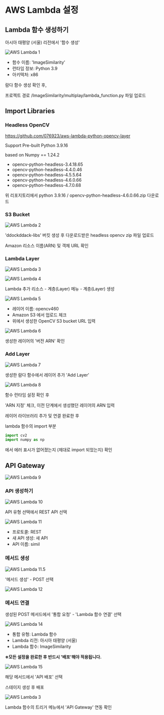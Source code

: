 # AWS Lambda 설정

## **Lambda 함수 생성하기**

아시아 태평양 (서울) 리전에서 '함수 생성'

![AWS Lambda 1](../exec_contents/aws-lambda-1.png)

* 함수 이름: 'ImageSimilarity'
* 런타임 정보: Python 3.9
* 아키텍처: x86

람다 함수 생성 확인 후,

프로젝트 경로 /ImageSimilarity/multiplay/lambda_function.py 파일 업로드

## **Import Libraries**

### **Headless OpenCV**

https://github.com/076923/aws-lambda-python-opencv-layer

Support Pre-built Python 3.9.16

based on Numpy == 1.24.2

* opencv-python-headless-3.4.18.65
* opencv-python-headless-4.4.0.46
* opencv-python-headless-4.5.5.64
* opencv-python-headless-4.6.0.66
* opencv-python-headless-4.7.0.68

위 리포지토리에서 python 3.9.16 / opencv-python-headless-4.6.0.66.zip 다운로드

### **S3 Bucket**

![AWS Lambda 2](../exec_contents/aws-lambda-2.png)

'ddockddack-libs' 버킷 생성 후 다운로드받은 headless opencv zip 파일 업로드

Amazon 리소스 이름(ARN) 및 객체 URL 확인

### **Lambda Layer**

![AWS Lambda 3](../exec_contents/aws-lambda-3.png)

![AWS Lambda 4](../exec_contents/aws-lambda-4.png)

Lambda 추가 리소스 - 계층(Layer) 메뉴 - 계층(Layer) 생성

![AWS Lambda 5](../exec_contents/aws-lambda-5.png)

* 레이어 이름: opencv460
* Amazon S3 에서 업로드 체크
* 위에서 생성한 OpenCV S3 bucket URL 입력

![AWS Lambda 6](../exec_contents/aws-lambda-6.png)

생성한 레이어의 '버전 ARN' 확인

### **Add Layer**

![AWS Lambda 7](../exec_contents/aws-lambda-7.png)

생성한 람다 함수에서 레이어 추가 'Add Layer'

![AWS Lambda 8](../exec_contents/aws-lambda-8.png) 

함수 런타임 설정 확인 후

'ARN 지정' 체크, 이전 단계에서 생성했던 레이어의 ARN 입력

레이어 라이브러리 추가 및 연결 완료한 후

lambda 함수의 import 부분

```python
import cv2
import numpy as np
```

에서 에러 표시가 없어졌는지 (제대로 import 되었는지) 확인

## **API Gateway**

![AWS Lambda 9](../exec_contents/aws-lambda-9.png) 

### **API 생성하기**

![AWS Lambda 10](../exec_contents/aws-lambda-10.png) 

API 유형 선택에서 REST API 선택

![AWS Lambda 11](../exec_contents/aws-lambda-11.png)

* 프로토콜: REST
* 새 API 생성: 새 API
* API 이름: simil

### **메서드 생성**

![AWS Lambda 11.5](../exec_contents/aws-lambda-11.5.png) 

'메서드 생성' - POST 선택

![AWS Lambda 12](../exec_contents/aws-lambda-12.png)

### **메서드 연결**

생성된 POST 메서드에서 '통합 요청' - 'Lambda 함수 연결' 선택

![AWS Lambda 14](../exec_contents/aws-lambda-14.png)

* 통합 유형: Lambda 함수
* Lambda 리전: 아시아 태평양 (서울)
* Lambda 함수: ImageSimilarity

**※모든 설정을 완료한 후 반드시 '배포'해야 적용됩니다.**

![AWS Lambda 15](../exec_contents/aws-lambda-15.png)

해당 메서드에서 'API 배포' 선택

스테이지 생성 후 배포

![AWS Lambda 3](../exec_contents/aws-lambda-3.png)

Lambda 함수의 트리거 메뉴에서 'API Gateway' 연동 확인